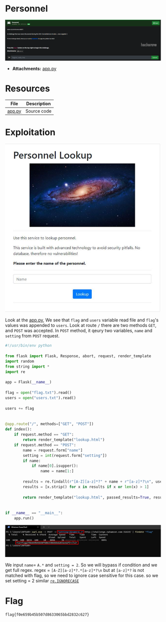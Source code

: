 
# Personnel

![Personnel.PNG](https://github.com/vichhika/CTF-Writeup/blob/main/NahamCon%20CTF%202022/Personnel/resource/Personnel.PNG?raw=true)

- __Attachments:__ [app.py](resource/app.py)

# Resources
| File | Description |
|------|-------------|
| [app.py](resource/app.py) | Source code |

# Exploitation

![lookup.jpeg](https://github.com/vichhika/CTF-Writeup/blob/main/NahamCon%20CTF%202022/Personnel/resource/lookup.jpeg?raw=true)

Look at the [app.py](resource/app.py), We see that `flag` and `users` variable read file and `flag`'s values was appended to `users`. Look at route `/` there are two methods `GET`, and `POST` was accepted. In `POST` method, it qeury two variables, `name` and `setting` from `POST` request.

```python
#!/usr/bin/env python

from flask import Flask, Response, abort, request, render_template
import random
from string import *
import re

app = Flask(__name__)

flag = open("flag.txt").read()
users = open("users.txt").read()

users += flag


@app.route("/", methods=["GET", "POST"])
def index():
    if request.method == "GET":
        return render_template("lookup.html")
    if request.method == "POST":
        name = request.form["name"]
        setting = int(request.form["setting"])
        if name:
            if name[0].isupper():
                name = name[1:]

        results = re.findall(r"[A-Z][a-z]*?" + name + r"[a-z]*?\n", users, setting)
        results = [x.strip() for x in results if x or len(x) > 1]

        return render_template("lookup.html", passed_results=True, results=results)


if __name__ == "__main__":
    app.run()
```


![exploit.jpeg](https://github.com/vichhika/CTF-Writeup/blob/main/NahamCon%20CTF%202022/Personnel/exploit.jpeg?raw=true)

We input `name`= `A.*`  and	`setting = 2`.	 So we will bypass if condition and we get full regex. 
regex = `[A-Z][a-z]*?.*[a-z]*?\n` but at `[a-z]*?` is not matched with flag, so we need to ignore case sensitive for this case.
so we set setting = 2 similar [`re.IGNORECASE`](https://docs.python.org/3/library/re.html#:~:text=re.-,IGNORECASE,-%C2%B6)
# Flag

```
flag{f0e659b45b507d8633065bbd2832c627}
```																																																																																					
